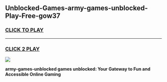 
## Unblocked-Games-army-games-unblocked-Play-Free-gow37
<h3>
<a href="https://premium76.site?title=army-games-unblocked&ref=23A">CLICK TO PLAY</a></h3>
<hr>

<h3>
<a href="https://premium76.site?title=army-games-unblocked&ref=23A">CLICK 2 PLAY</a>
  
</h3>

<a href="https://premium76.site?title=army-games-unblocked&ref=23A"><img src="https://clearcache.store/games.png"></a>


**army-games-unblocked games unblocked: Your Gateway to Fun and Accessible Online Gaming**
